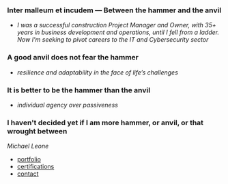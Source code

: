 ### Inter malleum et incudem — Between the hammer and the anvil
  - *I was a successful construction Project Manager and Owner, with 35+ years in business
development and operations, until I fell from a ladder. Now I'm seeking to pivot careers to the IT and Cybersecurity sector*

### A good anvil does not fear the hammer
  - *resilience and adaptability in the face of life’s challenges*

### It is better to be the hammer than the anvil
  - *individual agency over passiveness*

### I haven't decided yet if I am more hammer, or anvil, or that wrought between
  
*Michael Leone*

- [portfolio](https://github.com/hammer-and-anvil/portfolio)
- [certifications](https://www.credly.com/users/michael-leone.aa3244b4)
- [contact](mailto:mal@hammerandanvil.net?subject=[GitHub]%20Source%20Han%20Sans)


<!---
hammer-and-anvil/hammer-and-anvil is a ✨ special ✨ repository because its `README.md` (this file) appears on your GitHub profile.
You can click the Preview link to take a look at your changes.
--->
